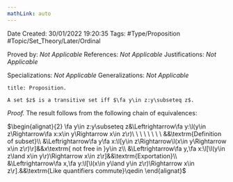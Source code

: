 ```yaml
---
mathLink: auto
---
```


<div class="topSpace"></div>

Date Created: 30/01/2022 19:20:35
Tags: #Type/Proposition #Topic/Set_Theory/Later/Ordinal

Proved by: <i>Not Applicable</i>
References: <i>Not Applicable</i>
Justifications: <i>Not Applicable</i>

Specializations: <i>Not Applicable</i>
Generalizations: <i>Not Applicable</i>

``` ad-Proposition
title: Proposition.

A set $z$ is a transitive set iff $\fa y\in z:y\subseteq z$.

```

<i>Proof.</i> The result follows from the following chain of equivalences:

$\begin{alignat}{2}
    \fa y\in z:y\subseteq z&\Leftrightarrow\fa y:\l(y\in z\Rightarrow\fa x:x\in y\Rightarrow x\in z\r)\ \ \ \ \ \ \ \ &&\textrm{Definition of subset}\\
    &\Leftrightarrow\fa y\fa x:\l[y\in z\Rightarrow\l(x\in y\Rightarrow x\in z\r)\r]&&x\textrm{ not free in }y\in z\\
    &\Leftrightarrow\fa y,\fa x:\l[\l(y\in z\land x\in y\r)\Rightarrow x\in z\r]&&\textrm{Exportation}\\
    &\Leftrightarrow\fa x,\fa y:\l[\l(x\in y\land y\in z\r)\Rightarrow x\in z\r].&&\textrm{Like quantifiers commute}\qedin
\end{alignat}$
